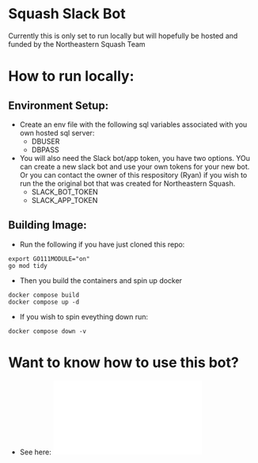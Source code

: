 # Squash Slack Bot

Currently this is only set to run locally but will hopefully be hosted and funded by the Northeastern Squash Team

# How to run locally:

## Environment Setup:

- Create an env file with the following sql variables associated with you own hosted sql server:
  - DBUSER
  - DBPASS
- You will also need the Slack bot/app token, you have two options. YOu can create a new slack bot and use your own tokens for your new bot. Or you can contact the owner of this respository (Ryan) if you wish to run the the original bot that was created for Northeastern Squash.
  - SLACK_BOT_TOKEN
  - SLACK_APP_TOKEN

## Building Image:

- Run the following if you have just cloned this repo:

```
export GO111MODULE="on"
go mod tidy
```

- Then you build the containers and spin up docker

```
docker compose build
docker compose up -d
```

- If you wish to spin eveything down run:

```
docker compose down -v
```

# Want to know how to use this bot?

- See here: ![commands list](./commands/README.md)
